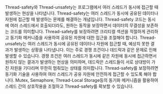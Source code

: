 Thread-safety와 Thread-unsafety는 프로그램에서 여러 스레드가 동시에 접근할 때 발생하는 현상을 나타냅니다.
Thread-safety는 여러 스레드가 동시에 공유된 데이터나 자원에 접근할 때 발생하는 문제를 해결하는 개념입니다.
Thread-safety 코드는 동시에 여러 스레드에서 호출되더라도, 원하는 동작을 보장하면서 데이터의 무결성을 보존하는 코드를 의미합니다.
Thread-safety를 보장하려면 크리티컬 섹션을 적절하게 관리하고 동기화 메커니즘을 사용하여 공유된 자원에 대한 접근을 조절해야 합니다.
Thread-unsafety는 여러 스레드가 동시에 공유된 데이터나 자원에 접근할 때, 예상치 못한 결과가 발생하는 상황을 나타냅니다.
이는 주로 경쟁 조건이나 데드락과 같은 문제로 인해 발생할 수 있습니다.
경쟁 조건은 여러 스레드가 동시에 같은 자원에 동시에 접근하면서 원하지 않는 결과가 발생하는 현상을 의미하며, 데드락은 스레드들이 서로 상대방이 가진 자원을 기다리며 무한히 멈춰있는 상태를 의미합니다.
Thread-safety를 보장하려면 동기화 기술을 사용하여 여러 스레드가 공유 자원에 안전하게 접근할 수 있도록 해야 합니다.
Mutex, Semaphore, Thread-Local Storage등의 동기화 메커니즘을 활용하여 스레드 간의 상호작용을 조절하고 Thread-safety를 확보할 수 있습니다.
